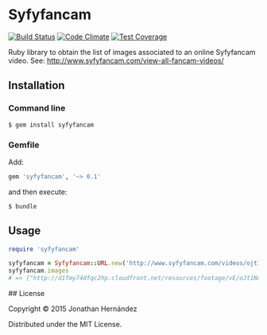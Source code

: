 # Syfyfancam

[![Build Status](https://travis-ci.org/jbilbo/syfyfancam.svg?branch=master)](https://travis-ci.org/jbilbo/syfyfancam) [![Code Climate](https://codeclimate.com/github/jbilbo/syfyfancam/badges/gpa.svg)](https://codeclimate.com/github/jbilbo/syfyfancam) [![Test Coverage](https://codeclimate.com/github/jbilbo/syfyfancam/badges/coverage.svg)](https://codeclimate.com/github/jbilbo/syfyfancam/coverage)

Ruby library to obtain the list of images associated to an online Syfyfancam video. See: http://www.syfyfancam.com/view-all-fancam-videos/

## Installation

### Command line

```
$ gem install syfyfancam
```

### Gemfile

Add:
```ruby
gem 'syfyfancam', '~> 0.1'
```

and then execute:
```
$ bundle
```

## Usage

```ruby
require 'syfyfancam'

syfyfancam = Syfyfancam::URL.new('http://www.syfyfancam.com/videos/ojt1nd5bnbog/')
syfyfancam.images
# => ["http://d1fmy74dfqc2hp.cloudfront.net/resources/footage/vE/oJt1Nd5BnboG/001.jpg", "http://d1fmy74dfqc2hp.cloudfront.net/resources/footage/vE/oJt1Nd5BnboG/002.jpg", ... , ]
```

## License

Copyright © 2015 Jonathan Hernández

Distributed under the MIT License.
